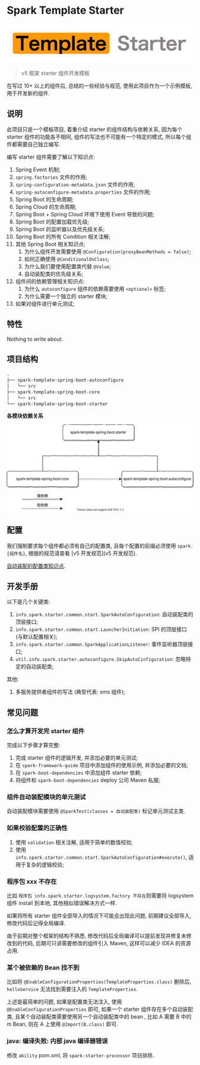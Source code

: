# Spark Template Starter

![](./logoly.pro.png)

> v5 框架 starter 组件开发模板

在写过 10+ 以上的组件后, 总结的一些经验与规范, 使用此项目作为一个示例模板, 用于开发新的组件.

## 说明

此项目只是一个模板项目, 着重介绍 starter 的组件结构与依赖关系, 因为每个 starter 组件的功能各不相同, 组件的写法也不可能有一个特定的模式, 所以每个组件都需要自己独立编写.

编写 starter 组件需要了解以下知识点:

1. Spring Event 机制;
2. `spring.factories` 文件的作用;
3. `spring-configuration-metadata.json` 文件的作用;
4. `spring-autoconfigure-metadata.properties` 文件的作用;
5. Spring Boot 的生命周期;
6. Spring Cloud 的生命周期;
7. Spring Boot + Spring Cloud 环境下使用 Event 导致的问题;
8. Spring Boot 的配置加载优先级;
9. Spring Boot 的监听器以及优先级关系;
10. Spring Boot 的所有 Condition 相关注解;
11. 其他 Spring Boot 相关知识点;
    1. 为什么组件开发需要使用 `@Configuration(proxyBeanMethods = false)`;
    2. 如何正确使用 `@ConditionalOnClass`;
    3. 为什么我们要使用配置类代替 `@Value`;
    4. 自动装配类的优先级关系;
12. 组件间的依赖管理相关知识点:
    1. 为什么 `autoconfigure` 组件的依赖需要使用 `<optional>` 标签;
    2. 为什么需要一个独立的 starter 模块;
13. 如果对组件进行单元测试;

## 特性

Nothing to write about.

## 项目结构

```
.
├── spark-template-spring-boot-autoconfigure
│   └── src
├── spark-template-spring-boot-core
│   └── src
└── spark-template-spring-boot-starter
```

**各模块依赖关系**

![](./drawio/dependence.drawio.svg)

## 配置

我们强制要求每个组件都必须有自己的配置类, 且每个配置的前缀必须使用 `spark.{组件名}`, 根据的规范请查看 [v5 开发规范](v5 开发规范).

[自动装配的配置类知识点](http://wiki.server/spark-book/views/config).

## 开发手册

以下是几个关键类:

1. `info.spark.starter.common.start.SparkAutoConfiguration`: 自动装配类的顶层接口;
2. `info.spark.starter.common.start.LauncherInitiation`: SPI 的顶层接口(与默认配置相关);
3. `info.spark.starter.common.SparkApplicationListener`: 事件监听器顶层接口;
4. `util.info.spark.starter.autoconfigure.SkipAutoCinfiguration`: 忽略特定的自动装配类;

其他:

1. 多服务提供者组件的写法 (典型代表: sms 组件);

## 常见问题

### 怎么才算开发完 starter 组件

完成以下步骤才算完整:

1. 完成 starter 组件的逻辑开发, 并添加必要的单元测试;
2. 在 `spark-framework-guide` 项目中添加组件的使用示例, 并添加必要的文档;
3. 在 `spark-boot-dependencies` 中添加组件 starter 依赖;
4. 将组件和 `spark-boot-dependencies` deploy 公司 Maven 私服;

### 组件自动装配模块的单元测试

自动装配模块需要使用 `@SparkTest(classes = 自动装配类)` 标记单元测试主类.

### 如果校验配置的正确性

1. 使用 `validation` 相关注解, 适用于简单的数值校验;
2. 使用 `info.spark.starter.common.start.SparkAutoConfiguration#execute()`, 适用于复杂的逻辑校验;

### 程序包 xxx 不存在

比如 `程序包 info.spark.starter.logsystem.factory 不存在`则需要将 logsystem 组件 install 到本地, 其他相似错误解决方式一样.

如果将所有 starter 组件全部导入的情况下可能会出现此问题, 前期建议全部导入, 修改代码后记得全局编译.

由于前期对整个框架的结构不熟悉, 修改代码后全局编译可以提前发现并修复未修改到的代码, 后期可只讲需要修改的组件引入 Maven, 这样可以减少 IDEA 的资源占用.

### 某个被依赖的 Bean 找不到

比如将 `@EnableConfigurationProperties(TemplateProperties.class)` 删除后,  `helloService` 无法找到需要注入的 `TemplateProperties`.

上述是最简单的问题, 如果是配置类无法注入, 使用 `@EnableConfigurationProperties` 即可, 如果一个 starter 组件存在多个自动装配类, 且某个自动装配类需要使用另一个自动装配类中的 bean , 比如 A 需要 B 中的 m Bean,
则在 A 上使用 `@Import(B.class)` 即可.

### java: 编译失败: 内部 java 编译器错误

修改 `ability` pom.xml, 将 `spark-starter-processor` 项目排除.

